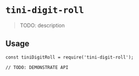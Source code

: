 # `tini-digit-roll`

> TODO: description

## Usage

```
const tiniDigitRoll = require('tini-digit-roll');

// TODO: DEMONSTRATE API
```

